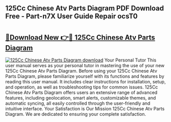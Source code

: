 ## 125Cc Chinese Atv Parts Diagram PDF Download Free - Part-n7X User Guide Repair ocsT0

# <h2><a href="http://dfr6trx.blite.top/?on=125Cc+Chinese+Atv+Parts+Diagram">🔗Download New 👉🔴 125Cc Chinese Atv Parts Diagram</a></h2>

[![125Cc Chinese Atv Parts Diagram download](https://i.imgur.com/lujVjoI.png)](http://dfr6trx.blite.top/?on=125Cc+Chinese+Atv+Parts+Diagram)
Your Personal Tutor This user manual serves as your personal tutor in mastering the use of your new 125Cc Chinese Atv Parts Diagram. Before using your 125Cc Chinese Atv Parts Diagram, please familiarize yourself with its functions and features by reading this user manual. It includes clear instructions for installation, setup, and operation, as well as troubleshooting tips for common issues. 125Cc Chinese Atv Parts Diagram offers users an extensive range of advanced features, including geolocation, smart alerts, customizable themes, and automatic syncing, all easily controlled through the user-friendly and intuitive interface. Your Satisfaction is Our Mission 125Cc Chinese Atv Parts Diagram. We are dedicated to ensuring your complete satisfaction.
